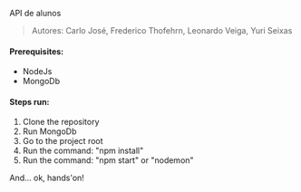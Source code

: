  API de alunos
> Autores: Carlo José, Frederico Thofehrn, Leonardo Veiga, Yuri Seixas 



<h4>Prerequisites:</h4>

* NodeJs  
* MongoDb  

<h4>Steps run:</h4>

1. Clone the repository
2. Run MongoDb
3. Go to the project root
4. Run the command: "npm install"
5. Run the command: "npm start" or "nodemon"

And... ok, hands'on!
